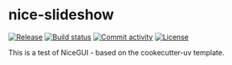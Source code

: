 # nice-slideshow

[![Release](https://img.shields.io/github/v/release/mluethi/nice-slideshow)](https://img.shields.io/github/v/release/mluethi/nice-slideshow)
[![Build status](https://img.shields.io/github/actions/workflow/status/mluethi/nice-slideshow/main.yml?branch=main)](https://github.com/mluethi/nice-slideshow/actions/workflows/main.yml?query=branch%3Amain)
[![Commit activity](https://img.shields.io/github/commit-activity/m/mluethi/nice-slideshow)](https://img.shields.io/github/commit-activity/m/mluethi/nice-slideshow)
[![License](https://img.shields.io/github/license/mluethi/nice-slideshow)](https://img.shields.io/github/license/mluethi/nice-slideshow)

This is a test of NiceGUI - based on the cookecutter-uv template.
